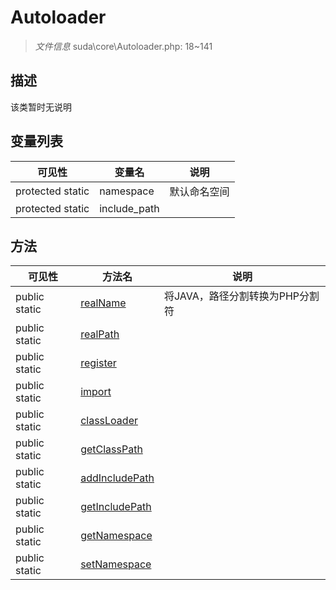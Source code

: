 #  Autoloader 

> *文件信息* suda\core\Autoloader.php: 18~141



## 描述

该类暂时无说明





## 变量列表
| 可见性 |  变量名   | 说明 |
|--------|----|------|
| protected static  | namespace | 默认命名空间| 
| protected static  | include_path | | 



## 方法


| 可见性 | 方法名 | 说明 |
|--------|-------|------|
| public static|[realName](Autoloader/realName.md) | 将JAVA，路径分割转换为PHP分割符 |
| public static|[realPath](Autoloader/realPath.md) |  |
| public static|[register](Autoloader/register.md) |  |
| public static|[import](Autoloader/import.md) |  |
| public static|[classLoader](Autoloader/classLoader.md) |  |
| public static|[getClassPath](Autoloader/getClassPath.md) |  |
| public static|[addIncludePath](Autoloader/addIncludePath.md) |  |
| public static|[getIncludePath](Autoloader/getIncludePath.md) |  |
| public static|[getNamespace](Autoloader/getNamespace.md) |  |
| public static|[setNamespace](Autoloader/setNamespace.md) |  |
